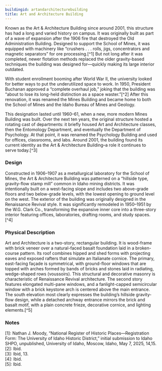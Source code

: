 ```yaml
---
buildingid: artandarchitecturebuilding
title: Art and Architecture Building
---
```


Known as the Art & Architecture Building since around 2001, this structure has had a long and varied history on campus. It was originally built as part of a wave of expansion after the 1906 fire that destroyed the Old Administration Building. Designed to support the School of Mines, it was equipped with machinery like “crushers . . . rolls, jigs, concentrators and magnetic separators” for ore processing.[^1] But not long after it was completed, newer flotation methods replaced the older gravity-based techniques the building was designed for—quickly making its large interior outdated.
  
With student enrollment booming after World War II, the university looked for better ways to put the underutilized space to work. In 1950, President Buchanan approved a “complete overhaul job,” joking that the building was “about to lose its long-held distinction as a space waster.”[^2] After this renovation, it was renamed the Mines Building and became home to both the School of Mines and the Idaho Bureau of Mines and Geology.

This designation lasted until 1960–61, when a new, more modern Mines Building was built. Over the next ten years, the original structure hosted a rotating cast of departments: it briefly housed Art and Architecture classes, then the Entomology Department, and eventually the Department of Psychology. At that point, it was renamed the Psychology Building and used for offices, classrooms, and labs. Around 2001, the building found its current identity as the Art & Architecture Building–a role it continues to serve today.[^3]

### Design

Constructed in 1906–1907 as a metallurgical laboratory for the School of Mines, the Art & Architecture Building was patterned on a “hillside type, gravity-flow stamp mill” common in Idaho mining districts. It was intentionally built on a west-facing slope and includes two above-grade floors and two below-grade levels, with the lowest opening to ground level on the west. The exterior of the building was originally designed in the Renaissance Revival style. It was significantly remodeled in 1950–1951 by the W.G. Clark Co., transforming the expansive inner core into a three-story interior featuring offices, laboratories, drafting rooms, and study spaces.[^4]

### Physical Description
Art and Architecture is a two-story, rectangular building. It is wood-frame with brick veneer over a natural-faced basalt foundation laid in a broken-course pattern. Its roof combines hipped and shed forms with projecting eaves and exposed rafters that simulate an Italianate cornice. The primary, east-facing façade is symmetrical, with ground-floor windows that are topped with arches formed by bands of bricks and stones laid in radiating, wedge-shaped rows (voussoirs). This structural and decorative masonry is characteristic of Renaissance Revival architecture. The second story features elongated multi-pane windows, and a fanlight-capped semicircular window with a brick keystone arch is centered above the main entrance. The south elevation most clearly expresses the building’s hillside gravity-flow design, while a detached archway entrance mirrors the brick and basalt motif, with a plain concrete frieze, decorative cornice, and lighting elements.[^5]



### Notes 
[1]:  Nathan J. Moody, “National Register of Historic Places—Registration Form: The University of Idaho Historic District,” initial submission to Idaho SHPO, unpublished, University of Idaho, Moscow, Idaho, May 7, 2025, 14,15.   
[2]: Ibid.  
[3]: Ibid, 13.   
[4]: Ibid.   
[5]: Ibid.  